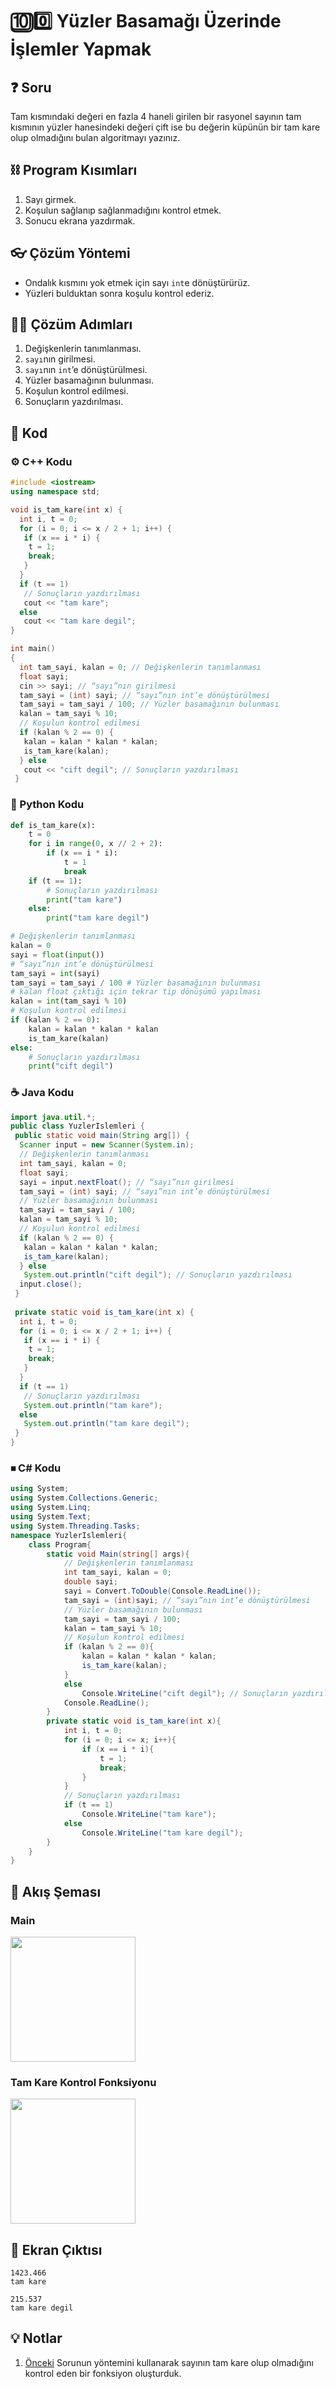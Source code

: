 # 🔟0️⃣ Yüzler Basamağı Üzerinde İşlemler Yapmak

<!-- ----------------------------- Soru ----------------------------------- -->

## ❓ Soru
Tam kısmındaki değeri en fazla 4 haneli girilen bir rasyonel sayının tam kısmının yüzler hanesindeki değeri çift ise bu değerin küpünün bir tam kare olup olmadığını bulan algoritmayı yazınız.

<!-- ----------------------------- Program Kısımları ----------------------------------- -->

## ⛓ Program Kısımları
1. Sayı girmek.
2. Koşulun sağlanıp sağlanmadığını kontrol etmek.
3. Sonucu ekrana yazdırmak.

<!-- ----------------------------- Çözüm Yöntemi ----------------------------------- -->
   
## 👓 Çözüm Yöntemi 
- Ondalık kısmını yok etmek için sayı `int`e dönüştürürüz.
- Yüzleri bulduktan sonra koşulu kontrol ederiz.

<!-- ----------------------------- Çözüm Adımları ----------------------------------- -->

## 👩‍🔧 Çözüm Adımları
1. Değişkenlerin tanımlanması.
2. `sayı`nın girilmesi.
3. `sayı`nın `int`’e dönüştürülmesi.
4. Yüzler basamağının bulunması.
5. Koşulun kontrol edilmesi.
6. Sonuçların yazdırılması.

<!-- ----------------------------- Kodlar ----------------------------------- -->

## 🤖 Kod

[//]: ------------------------------------------------------------------------------
<!-- ----------------------------- C++ Kodu ----------------------------------- -->
[//]: ------------------------------------------------------------------------------

### ⚙ C++ Kodu

```cpp
#include <iostream>
using namespace std;

void is_tam_kare(int x) {
  int i, t = 0;
  for (i = 0; i <= x / 2 + 1; i++) {
   if (x == i * i) {
    t = 1;
    break;
   }
  }
  if (t == 1)
   // Sonuçların yazdırılması  
   cout << "tam kare"; 
  else
   cout << "tam kare degil";
}

int main()
{
  int tam_sayi, kalan = 0; // Değişkenlerin tanımlanması 
  float sayi;
  cin >> sayi; // “sayı”nın girilmesi
  tam_sayi = (int) sayi; // “sayı”nın int’e dönüştürülmesi
  tam_sayi = tam_sayi / 100; // Yüzler basamağının bulunması
  kalan = tam_sayi % 10;
  // Koşulun kontrol edilmesi
  if (kalan % 2 == 0) { 
   kalan = kalan * kalan * kalan;
   is_tam_kare(kalan);
  } else
   cout << "cift degil"; // Sonuçların yazdırılması
 }
```

[//]: ------------------------------------------------------------------------------
<!-- ----------------------------- Python Kodu ----------------------------------- -->
[//]: ------------------------------------------------------------------------------

### 🐍 Python Kodu

```py
def is_tam_kare(x):
    t = 0
    for i in range(0, x // 2 + 2):
        if (x == i * i):
            t = 1
            break
    if (t == 1):
        # Sonuçların yazdırılması
        print("tam kare")
    else:
        print("tam kare degil")

# Değişkenlerin tanımlanması
kalan = 0
sayi = float(input())
# “sayı”nın int’e dönüştürülmesi
tam_sayi = int(sayi)
tam_sayi = tam_sayi / 100 # Yüzler basamağının bulunması
# kalan float çıktığı için tekrar tip dönüşümü yapılması
kalan = int(tam_sayi % 10)
# Koşulun kontrol edilmesi
if (kalan % 2 == 0):
    kalan = kalan * kalan * kalan
    is_tam_kare(kalan)
else:
    # Sonuçların yazdırılması
    print("cift degil")
```

[//]: ------------------------------------------------------------------------------
<!-- ----------------------------- Java Kodu ----------------------------------- -->
[//]: ------------------------------------------------------------------------------


### ☕ Java Kodu

```java
import java.util.*;
public class YuzlerIslemleri {
 public static void main(String arg[]) {
  Scanner input = new Scanner(System.in);
  // Değişkenlerin tanımlanması
  int tam_sayi, kalan = 0; 
  float sayi;
  sayi = input.nextFloat(); // “sayı”nın girilmesi
  tam_sayi = (int) sayi; // “sayı”nın int’e dönüştürülmesi
  // Yüzler basamağının bulunması
  tam_sayi = tam_sayi / 100;
  kalan = tam_sayi % 10;
  // Koşulun kontrol edilmesi
  if (kalan % 2 == 0) { 
   kalan = kalan * kalan * kalan;
   is_tam_kare(kalan);
  } else
   System.out.println("cift degil"); // Sonuçların yazdırılması
  input.close();
 }
 
 private static void is_tam_kare(int x) {
  int i, t = 0;
  for (i = 0; i <= x / 2 + 1; i++) {
   if (x == i * i) {
    t = 1;
    break;
   }
  }
  if (t == 1)
   // Sonuçların yazdırılması  
   System.out.println("tam kare"); 
  else
   System.out.println("tam kare degil");
 }
}
```

[//]: ------------------------------------------------------------------------------
<!-- ----------------------------- C# Kodu ----------------------------------- -->
[//]: ------------------------------------------------------------------------------


### ⏹ C# Kodu

```cs
using System;
using System.Collections.Generic;
using System.Linq;
using System.Text;
using System.Threading.Tasks;
namespace YuzlerIslemleri{
    class Program{
        static void Main(string[] args){
            // Değişkenlerin tanımlanması
            int tam_sayi, kalan = 0;
            double sayi;
            sayi = Convert.ToDouble(Console.ReadLine()); 
            tam_sayi = (int)sayi; // “sayı”nın int’e dönüştürülmesi
            // Yüzler basamağının bulunması
            tam_sayi = tam_sayi / 100;
            kalan = tam_sayi % 10;
            // Koşulun kontrol edilmesi
            if (kalan % 2 == 0){
                kalan = kalan * kalan * kalan;
                is_tam_kare(kalan);
            }
            else
                Console.WriteLine("cift degil"); // Sonuçların yazdırılması
            Console.ReadLine();
        }
        private static void is_tam_kare(int x){
            int i, t = 0;
            for (i = 0; i <= x; i++){
                if (x == i * i){
                    t = 1;
                    break;
                }
            }
            // Sonuçların yazdırılması
            if (t == 1)
                Console.WriteLine("tam kare");
		    else
                Console.WriteLine("tam kare degil");
        }
    }
}

```

<!-- ----------------------------- Akış Şeması ----------------------------------- -->

## 🧩 Akış Şeması

### Main

<img src="./YuzlerIslemleriMainSema.png" width="200"  />

### Tam Kare Kontrol Fonksiyonu

<img src="./YuzlerIslemleri-IsTamKareFonkSema.png" width="200"  />

<!-- ----------------------------- Ekran Çıktısı ----------------------------------- -->

## 🎉 Ekran Çıktısı

```
1423.466 
tam kare

215.537
tam kare degil 
```

## 💡 Notlar 
1. [Önceki](../C-TamKareSayılar) Sorunun yöntemini kullanarak sayının tam kare olup olmadığını kontrol eden bir fonksiyon oluşturduk.